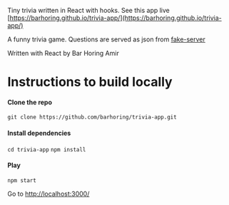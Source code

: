 Tiny trivia written in React with hooks.
See this app live [https://barhoring.github.io/trivia-app/](https://barhoring.github.io/trivia-app/)

A funny trivia game.
Questions are served as json from
[fake-server](https://github.com/barhoring/fake-server)

Written with React by
Bar Horing Amir

# Instructions to build locally

#### Clone the repo

`git clone https://github.com/barhoring/trivia-app.git`

#### Install dependencies

`cd trivia-app`
`npm install`

#### Play

`npm start`

Go to [http://localhost:3000/](http://localhost:3000/)
